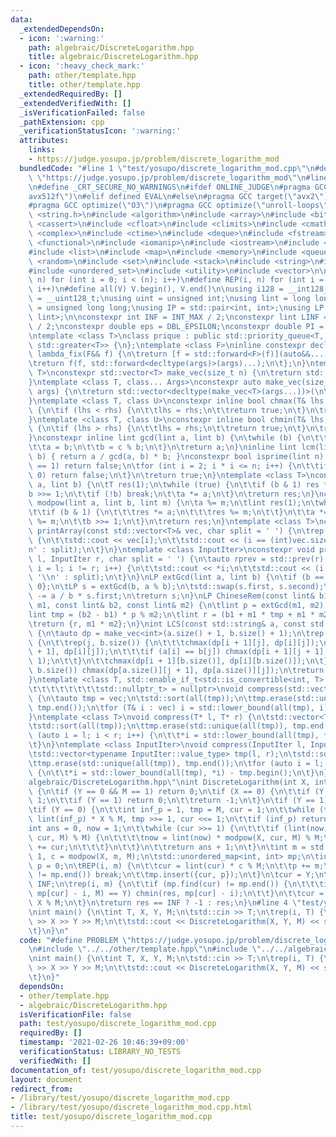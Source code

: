 ```yaml
---
data:
  _extendedDependsOn:
  - icon: ':warning:'
    path: algebraic/DiscreteLogarithm.hpp
    title: algebraic/DiscreteLogarithm.hpp
  - icon: ':heavy_check_mark:'
    path: other/template.hpp
    title: other/template.hpp
  _extendedRequiredBy: []
  _extendedVerifiedWith: []
  _isVerificationFailed: false
  _pathExtension: cpp
  _verificationStatusIcon: ':warning:'
  attributes:
    links:
    - https://judge.yosupo.jp/problem/discrete_logarithm_mod
  bundledCode: "#line 1 \"test/yosupo/discrete_logarithm_mod.cpp\"\n#define PROBLEM\
    \ \"https://judge.yosupo.jp/problem/discrete_logarithm_mod\"\n#line 2 \"other/template.hpp\"\
    \n#define _CRT_SECURE_NO_WARNINGS\n#ifdef ONLINE_JUDGE\n#pragma GCC target(\"\
    avx512f\")\n#elif defined EVAL\n#else\n#pragma GCC target(\"avx2\")\n#endif\n\
    #pragma GCC optimize(\"O3\")\n#pragma GCC optimize(\"unroll-loops\")\n#include\
    \ <string.h>\n#include <algorithm>\n#include <array>\n#include <bitset>\n#include\
    \ <cassert>\n#include <cfloat>\n#include <climits>\n#include <cmath>\n#include\
    \ <complex>\n#include <ctime>\n#include <deque>\n#include <fstream>\n#include\
    \ <functional>\n#include <iomanip>\n#include <iostream>\n#include <iterator>\n\
    #include <list>\n#include <map>\n#include <memory>\n#include <queue>\n#include\
    \ <random>\n#include <set>\n#include <stack>\n#include <string>\n#include <unordered_map>\n\
    #include <unordered_set>\n#include <utility>\n#include <vector>\n\n#define rep(i,\
    \ n) for (int i = 0; i < (n); i++)\n#define REP(i, n) for (int i = 1; i <= (n);\
    \ i++)\n#define all(V) V.begin(), V.end()\n\nusing i128 = __int128_t;\nusing u128\
    \ = __uint128_t;\nusing uint = unsigned int;\nusing lint = long long;\nusing ulint\
    \ = unsigned long long;\nusing IP = std::pair<int, int>;\nusing LP = std::pair<lint,\
    \ lint>;\n\nconstexpr int INF = INT_MAX / 2;\nconstexpr lint LINF = LLONG_MAX\
    \ / 2;\nconstexpr double eps = DBL_EPSILON;\nconstexpr double PI = 3.141592653589793238462643383279;\n\
    \ntemplate <class T>\nclass prique : public std::priority_queue<T, std::vector<T>,\
    \ std::greater<T>> {\n};\ntemplate <class F>\ninline constexpr decltype(auto)\
    \ lambda_fix(F&& f) {\n\treturn [f = std::forward<F>(f)](auto&&... args) {\n\t\
    \treturn f(f, std::forward<decltype(args)>(args)...);\n\t};\n}\ntemplate <class\
    \ T>\nconstexpr std::vector<T> make_vec(size_t n) {\n\treturn std::vector<T>(n);\n\
    }\ntemplate <class T, class... Args>\nconstexpr auto make_vec(size_t n, Args&&...\
    \ args) {\n\treturn std::vector<decltype(make_vec<T>(args...))>(\n\t\tn, make_vec<T>(std::forward<Args>(args)...));\n\
    }\ntemplate <class T, class U>\nconstexpr inline bool chmax(T& lhs, const U& rhs)\
    \ {\n\tif (lhs < rhs) {\n\t\tlhs = rhs;\n\t\treturn true;\n\t}\n\treturn false;\n\
    }\ntemplate <class T, class U>\nconstexpr inline bool chmin(T& lhs, const U& rhs)\
    \ {\n\tif (lhs > rhs) {\n\t\tlhs = rhs;\n\t\treturn true;\n\t}\n\treturn false;\n\
    }\nconstexpr inline lint gcd(lint a, lint b) {\n\twhile (b) {\n\t\tlint c = a;\n\
    \t\ta = b;\n\t\tb = c % b;\n\t}\n\treturn a;\n}\ninline lint lcm(lint a, lint\
    \ b) { return a / gcd(a, b) * b; }\nconstexpr bool isprime(lint n) {\n\tif (n\
    \ == 1) return false;\n\tfor (int i = 2; i * i <= n; i++) {\n\t\tif (n % i ==\
    \ 0) return false;\n\t}\n\treturn true;\n}\ntemplate <class T>\nconstexpr T mypow(T\
    \ a, lint b) {\n\tT res(1);\n\twhile (true) {\n\t\tif (b & 1) res *= a;\n\t\t\
    b >>= 1;\n\t\tif (!b) break;\n\t\ta *= a;\n\t}\n\treturn res;\n}\nconstexpr lint\
    \ modpow(lint a, lint b, lint m) {\n\ta %= m;\n\tlint res(1);\n\twhile (b) {\n\
    \t\tif (b & 1) {\n\t\t\tres *= a;\n\t\t\tres %= m;\n\t\t}\n\t\ta *= a;\n\t\ta\
    \ %= m;\n\t\tb >>= 1;\n\t}\n\treturn res;\n}\ntemplate <class T>\nconstexpr void\
    \ printArray(const std::vector<T>& vec, char split = ' ') {\n\trep(i, vec.size())\
    \ {\n\t\tstd::cout << vec[i];\n\t\tstd::cout << (i == (int)vec.size() - 1 ? '\\\
    n' : split);\n\t}\n}\ntemplate <class InputIter>\nconstexpr void printArray(InputIter\
    \ l, InputIter r, char split = ' ') {\n\tauto rprev = std::prev(r);\n\tfor (auto\
    \ i = l; i != r; i++) {\n\t\tstd::cout << *i;\n\t\tstd::cout << (i == rprev ?\
    \ '\\n' : split);\n\t}\n}\nLP extGcd(lint a, lint b) {\n\tif (b == 0) return {1,\
    \ 0};\n\tLP s = extGcd(b, a % b);\n\tstd::swap(s.first, s.second);\n\ts.second\
    \ -= a / b * s.first;\n\treturn s;\n}\nLP ChineseRem(const lint& b1, const lint&\
    \ m1, const lint& b2, const lint& m2) {\n\tlint p = extGcd(m1, m2).first;\n\t\
    lint tmp = (b2 - b1) * p % m2;\n\tlint r = (b1 + m1 * tmp + m1 * m2) % (m1 * m2);\n\
    \treturn {r, m1 * m2};\n}\nint LCS(const std::string& a, const std::string& b)\
    \ {\n\tauto dp = make_vec<int>(a.size() + 1, b.size() + 1);\n\trep(i, a.size())\
    \ {\n\t\trep(j, b.size()) {\n\t\t\tchmax(dp[i + 1][j], dp[i][j]);\n\t\t\tchmax(dp[i][j\
    \ + 1], dp[i][j]);\n\t\t\tif (a[i] == b[j]) chmax(dp[i + 1][j + 1], dp[i][j] +\
    \ 1);\n\t\t}\n\t\tchmax(dp[i + 1][b.size()], dp[i][b.size()]);\n\t}\n\trep(j,\
    \ b.size()) chmax(dp[a.size()][j + 1], dp[a.size()][j]);\n\treturn dp[a.size()][b.size()];\n\
    }\ntemplate <class T, std::enable_if_t<std::is_convertible<int, T>::value,\n\t\
    \t\t\t\t\t\t\t\tstd::nullptr_t> = nullptr>\nvoid compress(std::vector<T>& vec)\
    \ {\n\tauto tmp = vec;\n\tstd::sort(all(tmp));\n\ttmp.erase(std::unique(all(tmp)),\
    \ tmp.end());\n\tfor (T& i : vec) i = std::lower_bound(all(tmp), i) - tmp.begin();\n\
    }\ntemplate <class T>\nvoid compress(T* l, T* r) {\n\tstd::vector<T> tmp(l, r);\n\
    \tstd::sort(all(tmp));\n\ttmp.erase(std::unique(all(tmp)), tmp.end());\n\tfor\
    \ (auto i = l; i < r; i++) {\n\t\t*i = std::lower_bound(all(tmp), *i) - tmp.begin();\n\
    \t}\n}\ntemplate <class InputIter>\nvoid compress(InputIter l, InputIter r) {\n\
    \tstd::vector<typename InputIter::value_type> tmp(l, r);\n\tstd::sort(all(tmp));\n\
    \ttmp.erase(std::unique(all(tmp)), tmp.end());\n\tfor (auto i = l; i < r; i++)\
    \ {\n\t\t*i = std::lower_bound(all(tmp), *i) - tmp.begin();\n\t}\n}\n#line 3 \"\
    algebraic/DiscreteLogarithm.hpp\"\nint DiscreteLogarithm(int X, int Y, int M)\
    \ {\n\tif (Y == 0 && M == 1) return 0;\n\tif (X == 0) {\n\t\tif (Y == 0) return\
    \ 1;\n\t\tif (Y == 1) return 0;\n\t\treturn -1;\n\t}\n\tif (Y == 1) return 0;\n\
    \tif (Y == 0) {\n\t\tint inf_p = 1, tmp = M, cur = 1;\n\t\twhile (tmp) inf_p =\
    \ lint(inf_p) * X % M, tmp >>= 1, cur <<= 1;\n\t\tif (inf_p) return -1;\n\t\t\
    int ans = 0, now = 1;\n\t\twhile (cur >>= 1) {\n\t\t\tif (lint(now) * modpow(X,\
    \ cur, M) % M) {\n\t\t\t\tnow = lint(now) * modpow(X, cur, M) % M;\n\t\t\t\tans\
    \ += cur;\n\t\t\t}\n\t\t}\n\t\treturn ans + 1;\n\t}\n\tint m = std::sqrt(M) +\
    \ 1, c = modpow(X, m, M);\n\tstd::unordered_map<int, int> mp;\n\tint cur = 1,\
    \ p = 0;\n\tREP(i, m) {\n\t\tcur = lint(cur) * c % M;\n\t\tp += m;\n\t\tif (mp.find(cur)\
    \ != mp.end()) break;\n\t\tmp.insert({cur, p});\n\t}\n\tcur = Y;\n\tint res =\
    \ INF;\n\trep(i, m) {\n\t\tif (mp.find(cur) != mp.end()) {\n\t\t\tif (modpow(X,\
    \ mp[cur] - i, M) == Y) chmin(res, mp[cur] - i);\n\t\t}\n\t\tcur = lint(cur) *\
    \ X % M;\n\t}\n\treturn res == INF ? -1 : res;\n}\n#line 4 \"test/yosupo/discrete_logarithm_mod.cpp\"\
    \nint main() {\n\tint T, X, Y, M;\n\tstd::cin >> T;\n\trep(i, T) {\n\t\tstd::cin\
    \ >> X >> Y >> M;\n\t\tstd::cout << DiscreteLogarithm(X, Y, M) << std::endl;\n\
    \t}\n}\n"
  code: "#define PROBLEM \"https://judge.yosupo.jp/problem/discrete_logarithm_mod\"\
    \n#include \"../../other/template.hpp\"\n#include \"../../algebraic/DiscreteLogarithm.hpp\"\
    \nint main() {\n\tint T, X, Y, M;\n\tstd::cin >> T;\n\trep(i, T) {\n\t\tstd::cin\
    \ >> X >> Y >> M;\n\t\tstd::cout << DiscreteLogarithm(X, Y, M) << std::endl;\n\
    \t}\n}"
  dependsOn:
  - other/template.hpp
  - algebraic/DiscreteLogarithm.hpp
  isVerificationFile: false
  path: test/yosupo/discrete_logarithm_mod.cpp
  requiredBy: []
  timestamp: '2021-02-26 10:46:39+09:00'
  verificationStatus: LIBRARY_NO_TESTS
  verifiedWith: []
documentation_of: test/yosupo/discrete_logarithm_mod.cpp
layout: document
redirect_from:
- /library/test/yosupo/discrete_logarithm_mod.cpp
- /library/test/yosupo/discrete_logarithm_mod.cpp.html
title: test/yosupo/discrete_logarithm_mod.cpp
---
```

